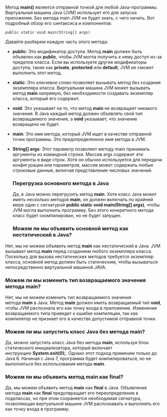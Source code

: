 
Метод **main()** является отправной точкой для любой Java-программы. Виртуальная машина Java (JVM) использует его для запуска приложения. Без метода main JVM не будет знать, с чего начать. Вот подробный обзор его синтаксиса и компонентов:

```
public static void main(String[] args)
```

Давайте разберем каждую часть этого метода:

- **public**: Это модификатор доступа. Метод **main** должен быть объявлен как **public**, чтобы JVM могла получить к нему доступ из-за пределов класса. Если вы используете другие модификаторы доступа, такие как **private**, **protected** или **default**, JVM не сможет выполнить этот метод.
- **static**: Это ключевое слово позволяет вызывать метод без создания экземпляра класса. Виртуальная машина JVM может вызывать метод **main** напрямую, без необходимости создавать экземпляр класса, который его содержит.
- **void**: Это указывает на то, что метод **main** не возвращает никакого значения. В Java каждый метод должен объявлять свой тип возвращаемого значения, а **void** указывает, что значение возвращено не будет.
- **main**: Это имя метода, который JVM ищет в качестве отправной точки программы. Это предопределенное имя метода в JVM.
- **String[] args**: Этот параметр позволяет методу main принимать аргументы из командной строки. Массив args содержит эти аргументы в виде строк. Хотя он обычно используется для передачи конфигурации или параметров, массив может содержать любые строковые данные, включая представления числовых значений.
  
  ### Перегрузка основного метода в Java
  
  Да, в Java можно перегрузить метод **main**. Хотя класс Java может иметь несколько методов **main**, он должен включать по крайней мере один с сигнатурой **public static void main(String[] args)**, чтобы JVM могла выполнить программу. Без этого конкретного метода класс будет скомпилирован, но не будет запущен.
  
  ### Можем ли мы объявить основной метод как нестатический в Java?

Нет, мы не можем объявить метод **main** как нестатический в Java. JVM вызывает метод **main** перед созданием любого экземпляра класса. Поскольку для вызова нестатических методов требуется экземпляр класса, основной метод должен быть статическим, чтобы вызываться непосредственно виртуальной машиной JAVA.

### Можем ли мы изменить тип возвращаемого значения метода **main**?

Нет, мы не можем изменить тип возвращаемого значения метода **main** в Java. Метод **main** должен иметь возвращаемый тип **void**, чтобы JVM распознала его как точку входа в приложение. Изменение возвращаемого типа приведет к ошибке компиляции, так как компилятор не признает его в качестве допустимой отправной точки.

### Можем ли мы запустить класс Java без метода **main**?

Да, можно запустить класс Java без метода **main**, используя блок статического инициализатора, который включает инструкцию **System.exit(0);**. Однако этот подход применим только до Java 6. Начиная с Java 7, программа будет компилироваться, но не выполняться без использования метода **main**.

### Можем ли мы объявить метод **main** как **final**?

Да, мы можем объявить метод **main** как **final** в Java. Объявление метода **main** как **final** предотвращает его переопределение в подклассах, но при этом сохраняется необходимая сигнатура, позволяющая виртуальной машине JVM распознавать и выполнять его как точку входа в программу.
